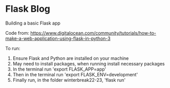 # Flask Blog
Building a basic Flask app

Code from: https://www.digitalocean.com/community/tutorials/how-to-make-a-web-application-using-flask-in-python-3

To run:

1. Ensure Flask and Python are installed on your machine
2. May need to install packages, when running install necessary packages
3. In the terminal run 'export FLASK_APP=app'
4. Then in the terminal run 'export FLASK_ENV=development'
5. Finally run, in the folder winterbreak22-23, 'flask run'
